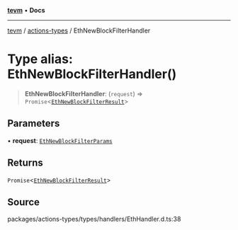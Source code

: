 [**tevm**](../../README.md) • **Docs**

***

[tevm](../../modules.md) / [actions-types](../README.md) / EthNewBlockFilterHandler

# Type alias: EthNewBlockFilterHandler()

> **EthNewBlockFilterHandler**: (`request`) => `Promise`\<[`EthNewBlockFilterResult`](EthNewBlockFilterResult.md)\>

## Parameters

• **request**: [`EthNewBlockFilterParams`](EthNewBlockFilterParams.md)

## Returns

`Promise`\<[`EthNewBlockFilterResult`](EthNewBlockFilterResult.md)\>

## Source

packages/actions-types/types/handlers/EthHandler.d.ts:38
